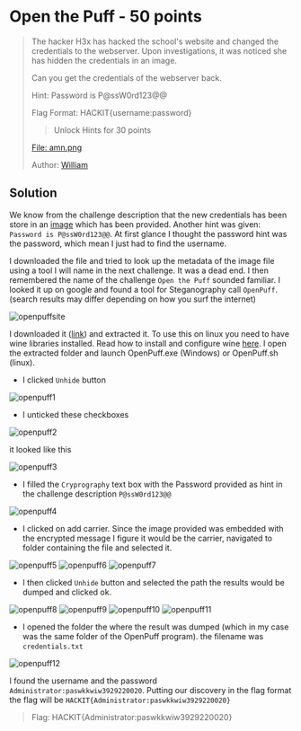 # Open the Puff - 50 points

> The hacker H3x has hacked the school's website and changed the credentials to the webserver. 
> Upon investigations, it was noticed she has hidden the credentials in an image.
> 
> Can you get the credentials of the webserver back.
> 
> Hint: Password is P@ssW0rd123@@
> 
> Flag Format: HACKIT{username:password}
> 
>> Unlock Hints for 30 points
> 
> [File: amn.png](http://137.184.185.175/files/e4e2a7059a4de16e663e4c42f5098475/amn.PNG?token=eyJ1c2VyX2lkIjoyMCwidGVhbV9pZCI6bnVsbCwiZmlsZV9pZCI6MjR9.YmE24A.qFePCk_uQaciZh6IcH1XTdGG6-8)
> 
> Author: [William](https://www.inveteckglobal.com/)

## Solution
We know from the challenge description that the new credentials has been store in an 
[image](http://137.184.185.175/files/e4e2a7059a4de16e663e4c42f5098475/amn.PNG?token=eyJ1c2VyX2lkIjoyMCwidGVhbV9pZCI6bnVsbCwiZmlsZV9pZCI6MjR9.YmE24A.qFePCk_uQaciZh6IcH1XTdGG6-8)
which has been provided. Another hint was given: `Password is P@ssW0rd123@@`. 
At first glance I thought the password hint was the password, which mean I just had to find the username.

I downloaded the file and tried to look up the metadata of the image file using a tool I will name in the next challenge.
It was a dead end. I then remembered the name of the challenge `Open the Puff` sounded familiar. I looked it up on 
google and found a tool for Steganography call `OpenPuff`. (search results may differ depending on how you surf the 
internet)

![openpuffsite](openpuffsite.png)

I downloaded it ([link](https://embeddedsw.net/zip/OpenPuff_release.zip)) and extracted it.
To use this on linux you need to have wine libraries installed. Read how to install and configure wine 
[here](https://wiki.winehq.org/Wine_Installation_and_Configuration). 
I open the extracted folder and launch OpenPuff.exe (Windows) or OpenPuff.sh (linux).

* I clicked `Unhide` button 

![openpuff1](openpuff1.png)

* I unticked these checkboxes

![openpuff2](openpuff2.png)

it looked like this

![openpuff3](openpuff3.png)

* I filled the `Cryprography` text box with the Password provided as hint in the challenge description
`P@ssW0rd123@@`

![openpuff4](openpuff4.png)

* I clicked on add carrier. Since the image provided was embedded with the encrypted message 
I figure it would be the carrier, navigated to folder containing the file and selected it.

![openpuff5](openpuff5.png)
![openpuff6](openpuff6.png)
![openpuff7](openpuff7.png)

* I then clicked `Unhide` button and selected the path the results would be dumped and clicked ok.

![openpuff8](openpuff8.png)
![openpuff9](openpuff9.png)
![openpuff10](openpuff10.png)
![openpuff11](openpuff11.png)

* I opened the folder the where the result was dumped (which in my case was the same folder of 
the OpenPuff program). the filename was `credentials.txt`

![openpuff12](openpuff12.png)

I found the username and the password `Administrator:paswkkwiw3929220020`. Putting our discovery in
the flag format the flag will be `HACKIT{Administrator:paswkkwiw3929220020}`

> Flag: HACKIT{Administrator:paswkkwiw3929220020}